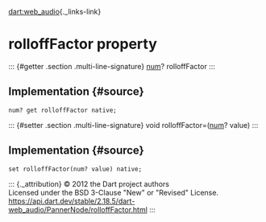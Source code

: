 [dart:web\_audio](../../dart-web_audio/dart-web_audio-library){._links-link}

rolloffFactor property
======================

::: {#getter .section .multi-line-signature}
[num](../../dart-core/num-class)? rolloffFactor
:::

Implementation {#source}
--------------

``` {.language-dart data-language="dart"}
num? get rolloffFactor native;
```

::: {#setter .section .multi-line-signature}
void rolloffFactor=([num](../../dart-core/num-class)? value)
:::

Implementation {#source}
--------------

``` {.language-dart data-language="dart"}
set rolloffFactor(num? value) native;
```

::: {._attribution}
© 2012 the Dart project authors\
Licensed under the BSD 3-Clause \"New\" or \"Revised\" License.\
<https://api.dart.dev/stable/2.18.5/dart-web_audio/PannerNode/rolloffFactor.html>
:::
